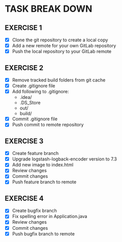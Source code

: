 # TASK BREAK DOWN

## EXERCISE 1

- [x] Clone the git repository to create a local copy
- [x] Add a new remote for your own GitLab repository
- [x] Push the local repository to your GitLab remote

## EXERCISE 2

- [x] Remove tracked build folders from git cache
- [x] Create .gitignore file
- [x] Add following to .gitignore:
  - .idea/
  - .DS_Store
  - out/
  - build/
- [x] Commit .gitignore file
- [x] Push commit to remote repository

## EXERCISE 3

- [x] Create feature branch
- [x] Upgrade logstash-logback-encoder version to 7.3
- [x] Add new image to index.html
- [x] Review changes
- [x] Commit changes
- [x] Push feature branch to remote

## EXERCISE 4

- [x] Create bugfix branch
- [x] Fix spelling error in Application.java
- [x] Review changes
- [x] Commit changes
- [x] Push bugfix branch to remote
